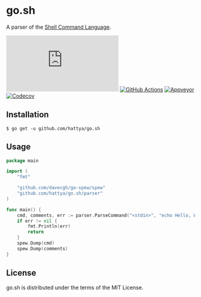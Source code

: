# go.sh

A parser of the [Shell Command Language](https://pubs.opengroup.org/onlinepubs/9699919799/utilities/V3_chap02.html).

[![pkg.go.dev](https://pkg.go.dev/badge/github.com/hattya/go.sh)](https://pkg.go.dev/github.com/hattya/go.sh)
[![GitHub Actions](https://github.com/hattya/go.sh/actions/workflows/ci.yml/badge.svg)](https://github.com/hattya/go.sh/actions/workflows/ci.yml)
[![Appveyor](https://ci.appveyor.com/api/projects/status/ptsv6es9dq1nt3k9/branch/master?svg=true)](https://ci.appveyor.com/project/hattya/go-sh)
[![Codecov](https://codecov.io/gh/hattya/go.sh/branch/master/graph/badge.svg)](https://codecov.io/gh/hattya/go.sh)


## Installation

```console
$ go get -u github.com/hattya/go.sh
```


## Usage

```go
package main

import (
	"fmt"

	"github.com/davecgh/go-spew/spew"
	"github.com/hattya/go.sh/parser"
)

func main() {
	cmd, comments, err := parser.ParseCommand("<stdin>", "echo Hello, World!")
	if err != nil {
		fmt.Println(err)
		return
	}
	spew.Dump(cmd)
	spew.Dump(comments)
}
```


## License

go.sh is distributed under the terms of the MIT License.
